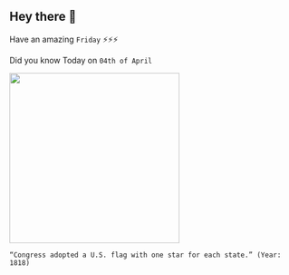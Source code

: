 ## Hey there 👋
Have an amazing `Friday` ⚡⚡⚡

Did you know Today on `04th of April`
 
 [<img src="https://upload.wikimedia.org/wikipedia/commons/thumb/f/f9/US_historical_flags-United_States_of_America.jpg/1200px-US_historical_flags-United_States_of_America.jpg" width="300" />](https://www.politico.com/story/2017/04/congress-redesigns-us-flag-april-4-1818-236803#:~:text=This%20is%20the%20so%2Dcalled,state's%20admission%20to%20the%20Union.) 
 ```
“Congress adopted a U.S. flag with one star for each state.” (Year: 1818)
```
